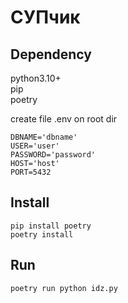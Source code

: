 # СУПчик
## Dependency
python3.10+  
pip  
poetry  


create file .env on root dir
```
DBNAME='dbname'
USER='user'
PASSWORD='password'
HOST='host'
PORT=5432
```

## Install
```
pip install poetry
poetry install
```

## Run
```
poetry run python idz.py
```
